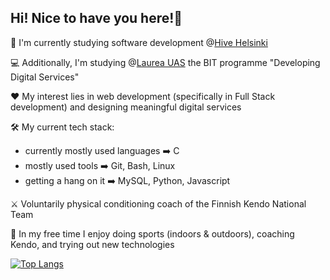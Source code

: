 <h2>Hi! Nice to have you here!🌻</h2>

🐝 I'm currently studying software development @<a href="https://www.hive.fi/en/">Hive Helsinki</a>

💻 Additionally, I'm studying @<a href="https://www.laurea.fi/en/degree_programmes/business-management-and-information-technology/business-information-technology/">Laurea UAS</a> the BIT programme "Developing Digital Services"

♥️ My interest lies in web development (specifically in Full Stack development) and designing meaningful digital services 

🛠️ My current tech stack:
  - currently mostly used languages ➡️ C
  - mostly used tools ➡️  Git, Bash, Linux
  - getting a hang on it ➡️ MySQL, Python, Javascript

⚔️ Voluntarily physical conditioning coach of the Finnish Kendo National Team

🏃 In my free time I enjoy doing sports (indoors & outdoors), coaching Kendo, and trying out new technologies

[![Top Langs](https://github-readme-stats.vercel.app/api/top-langs/?username=s98ade&layout=compact&)](https://github.com/anuraghazra/github-readme-stats)

    

